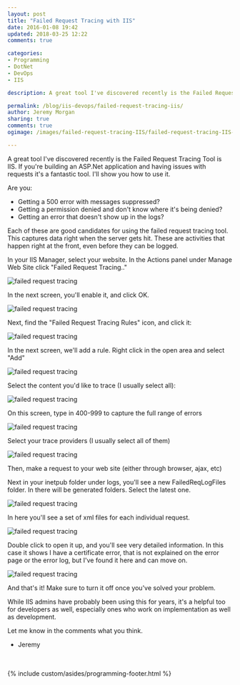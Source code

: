 ```yaml
---
layout: post
title: "Failed Request Tracing with IIS"
date: 2016-01-08 19:42
updated: 2018-03-25 12:22
comments: true

categories: 
- Programming
- DotNet
- DevOps
- IIS

description: A great tool I've discovered recently is the Failed Request Tracing Tool is IIS. If you're building an ASP.Net application and having issues with requests it's a fantastic tool. I'll show you how to use it. 

permalink: /blog/iis-devops/failed-request-tracing-iis/
author: Jeremy Morgan
sharing: true
comments: true
ogimage: /images/failed-request-tracing-IIS/failed-request-tracing-IIS-og.jpg

---
```

A great tool I've discovered recently is the Failed Request Tracing Tool is IIS. If you're building an ASP.Net application and having issues with requests it's a fantastic tool. I'll show you how to use it. 

<!-- more -->

Are you: 

- Getting a 500 error with messages suppressed? 
- Getting a permission denied and don't know where it's being denied?
- Getting an error that doesn't show up in the logs?

Each of these are good candidates for using the failed request tracing tool. This captures data right when the server gets hit. These are activities that happen right at the front, even before they can be logged. 

In your IIS Manager, select your website. In the Actions panel under Manage Web Site click "Failed Request Tracing.." 

![failed request tracing](/images/failed-request-tracing-IIS/failed-request-tracing-IIS-001.jpg)

In the next screen, you'll enable it, and click OK. 

![failed request tracing](/images/failed-request-tracing-IIS/failed-request-tracing-IIS-002.jpg)

Next, find the "Failed Request Tracing Rules" icon, and click it: 

![failed request tracing](/images/failed-request-tracing-IIS/failed-request-tracing-IIS-003.jpg)

In the next screen, we'll add a rule. Right click in the open area and select "Add"

![failed request tracing](/images/failed-request-tracing-IIS/failed-request-tracing-IIS-004.jpg)

Select the content you'd like to trace (I usually select all):

![failed request tracing](/images/failed-request-tracing-IIS/failed-request-tracing-IIS-005.jpg)

On this screen, type in 400-999 to capture the full range of errors

![failed request tracing](/images/failed-request-tracing-IIS/failed-request-tracing-IIS-006.jpg)

Select your trace providers (I usually select all of them)

![failed request tracing](/images/failed-request-tracing-IIS/failed-request-tracing-IIS-007.jpg)

Then, make a request to your web site (either through browser, ajax, etc)

Next in your inetpub folder under logs, you'll see a new FailedReqLogFiles folder. In there will be generated folders. Select the latest one. 

![failed request tracing](/images/failed-request-tracing-IIS/failed-request-tracing-IIS-008.jpg)

In here you'll see a set of xml files for each individual request.

![failed request tracing](/images/failed-request-tracing-IIS/failed-request-tracing-IIS-009.jpg)

Double click to open it up, and you'll see very detailed information. In this case it shows I have a certificate error, that is not explained on the error page or the error log, but I've found it here and can move on.

![failed request tracing](/images/failed-request-tracing-IIS/failed-request-tracing-IIS-010.jpg)

And that's it! Make sure to turn it off once you've solved your problem. 

While IIS admins have probably been using this for years, it's a helpful too for developers as well, especially ones who work on implementation as well as development. 

Let me know in the comments what you think. 

- Jeremy 

<br />
<br />
{% include custom/asides/programming-footer.html %}
<br />
